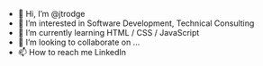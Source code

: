 - 👋 Hi, I’m @jtrodge
- 👀 I’m interested in Software Development, Technical Consulting 
- 🌱 I’m currently learning HTML / CSS / JavaScript
- 💞️ I’m looking to collaborate on ...
- 📫 How to reach me LinkedIn

<!---
jtrodge/jtrodge is a ✨ special ✨ repository because its `README.md` (this file) appears on your GitHub profile.
You can click the Preview link to take a look at your changes.
--->
